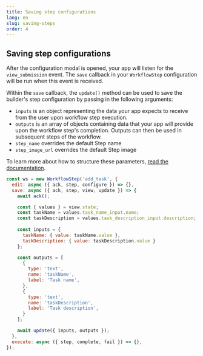 ```yaml
---
title: Saving step configurations
lang: en
slug: saving-steps
order: 4
---
```


## Saving step configurations

After the configuration modal is opened, your app will listen for the `view_submission` event. The `save` callback in your `WorkflowStep` configuration will be run when this event is received.

Within the `save` callback, the `update()` method can be used to save the builder's step configuration by passing in the following arguments:

- `inputs` is an object representing the data your app expects to receive from the user upon workflow step execution.
- `outputs` is an array of objects containing data that your app will provide upon the workflow step's completion. Outputs can then be used in subsequent steps of the workflow.
- `step_name` overrides the default Step name
- `step_image_url` overrides the default Step image

To learn more about how to structure these parameters, [read the documentation](https://api.slack.com/reference/workflows/workflow_step).

```javascript
const ws = new WorkflowStep('add_task', {
  edit: async ({ ack, step, configure }) => {},
  save: async ({ ack, step, view, update }) => {
    await ack();

    const { values } = view.state;
    const taskName = values.task_name_input.name;
    const taskDescription = values.task_description_input.description;
                
    const inputs = {
      taskName: { value: taskName.value },
      taskDescription: { value: taskDescription.value }
    };

    const outputs = [
      {
        type: 'text',
        name: 'taskName',
        label: 'Task name',
      },
      {
        type: 'text',
        name: 'taskDescription',
        label: 'Task description',
      }
    ];

    await update({ inputs, outputs });
  },
  execute: async ({ step, complete, fail }) => {},
});
```
